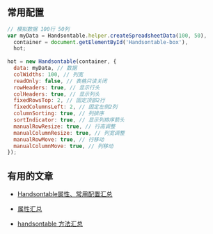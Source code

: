 ## 常用配置

```js
// 模拟数据 100行 50列
var myData = Handsontable.helper.createSpreadsheetData(100, 50),
  container = document.getElementById('Handsontable-box'),
  hot;
 
hot = new Handsontable(container, {
  data: myData, // 数据
  colWidths: 100, // 列宽
  readOnly: false, // 表格只读关闭 
  rowHeaders: true, // 显示行头
  colHeaders: true, // 显示列头
  fixedRowsTop: 2, // 固定顶部2行
  fixedColumnsLeft: 2, // 固定左侧2列
  columnSorting: true, // 列排序
  sortIndicator: true, // 显示列排序箭头
  manualRowResize: true, // 行高调整
  manualColumnResize: true, // 列宽调整
  manualRowMove: true, // 行移动
  manualColumnMove: true, // 列移动
});  

```





## 有用的文章

- [Handsontable属性、常用配置汇总](https://blog.csdn.net/qq_41483673/article/details/103488838)

- [属性汇总](https://www.cnblogs.com/QiuJL/p/6956771.html)

- [handsontable 方法汇总](https://www.cnblogs.com/QiuJL/p/6956704.html)

